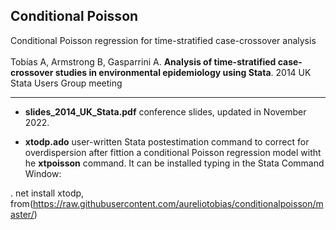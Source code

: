 ## Conditional Poisson
Conditional Poisson regression for time-stratified case-crossover analysis
<br>
<br>
Tobías A, Armstrong B, Gasparrini A. **Analysis of time-stratified case-crossover studies in environmental epidemiology using Stata**. 
2014 UK Stata Users Group meeting 

---

* **slides_2014_UK_Stata.pdf** conference slides, updated in November 2022. 

* **xtodp.ado** user-written Stata postestimation command to correct for overdispersion after fittion a conditional Poisson regression model witht he **xtpoisson** command. It can be installed typing in the Stata Command Window:

. net install xtodp, from(https://raw.githubusercontent.com/aureliotobias/conditionalpoisson/master/)
